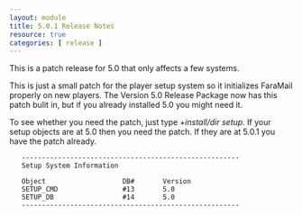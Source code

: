 ```yaml
---
layout: module
title: 5.0.1 Release Notes
resource: true
categories: [ release ]
---
```


This is a patch release for 5.0 that only affects a few systems.

This is just a small patch for the player setup system so it initializes FaraMail properly on new players.  The Version 5.0 Release Package now has this patch bulit in, but if you already installed 5.0 you might need it.  

To see whether you need the patch, just type *+install/dir setup*.  If your setup objects are at 5.0 then you need the patch.  If they are at 5.0.1 you have the patch already.

       ------------------------------------------------------
       Setup System Information
   
       Object                   DB#       Version
       SETUP_CMD                #13       5.0
       SETUP_DB                 #14       5.0
       ------------------------------------------------------
